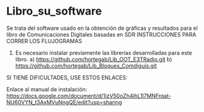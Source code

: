 # Libro_su_software
Se trata del software usado en la obtención de gráficas y resultados para el libro de Comunicaciones Digitales basadas en SDR
INSTRUCCIONES PARA CORRER LOS FLUJOGRAMAS
1) Es necesario instalar previamente las librerias desarrolladas para este libro. 
  a) https://github.com/hortegab/Lib_OOT_E3TRadio.git
  b) https://github.com/hortegab/Lib_Bloques_Comdiguis.git


SI TIENE DIFICULTADES, USE ESTOS ENLACES:

Enlace al manual de instalación: https://docs.google.com/document/d/1izV50oZh4ihL1l7MNFrqat-NU60VYN_t3AxMVuNngQE/edit?usp=sharing
